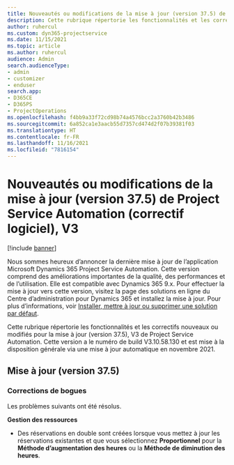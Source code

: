 ```yaml
---
title: Nouveautés ou modifications de la mise à jour (version 37.5) de Project Service Automation (correctif logiciel), V3
description: Cette rubrique répertorie les fonctionnalités et les correctifs disponibles dans la mise à jour de la version 37.5, V3 de Microsoft Dynamics 365 Project Service Automation.
author: ruhercul
ms.custom: dyn365-projectservice
ms.date: 11/15/2021
ms.topic: article
ms.author: ruhercul
audience: Admin
search.audienceType:
- admin
- customizer
- enduser
search.app:
- D365CE
- D365PS
- ProjectOperations
ms.openlocfilehash: f4bb9a33f72cd98b74a4576bcc2a3760b42b3486
ms.sourcegitcommit: 6a852ca1e3aacb55d7357cd474d2f07b39381f03
ms.translationtype: HT
ms.contentlocale: fr-FR
ms.lasthandoff: 11/16/2021
ms.locfileid: "7816154"
---
```

# <a name="whats-new-or-changed-in-project-service-automation-update-release-375-v3"></a>Nouveautés ou modifications de la mise à jour (version 37.5) de Project Service Automation (correctif logiciel), V3

[!include [banner](../includes/psa-now-project-operations.md)]

Nous sommes heureux d’annoncer la dernière mise à jour de l’application Microsoft Dynamics 365 Project Service Automation. Cette version comprend des améliorations importantes de la qualité, des performances et de l’utilisation. Elle est compatible avec Dynamics 365 9.x. Pour effectuer la mise à jour vers cette version, visitez la page des solutions en ligne du Centre d’administration pour Dynamics 365 et installez la mise à jour. Pour plus d’informations, voir [Installer, mettre à jour ou supprimer une solution par défaut](/power-platform/admin/install-remove-preferred-solution).

Cette rubrique répertorie les fonctionnalités et les correctifs nouveaux ou modifiés pour la mise à jour (version 37.5), V3 de Project Service Automation. Cette version a le numéro de build V3.10.58.130 et est mise à la disposition générale via une mise à jour automatique en novembre 2021.

## <a name="update-release-375"></a>Mise à jour (version 37.5)

### <a name="bug-fixes"></a>Corrections de bogues

Les problèmes suivants ont été résolus.

**Gestion des ressources**
- Des réservations en double sont créées lorsque vous mettez à jour les réservations existantes et que vous sélectionnez **Proportionnel** pour la **Méthode d’augmentation des heures** ou la **Méthode de diminution des heures**.
